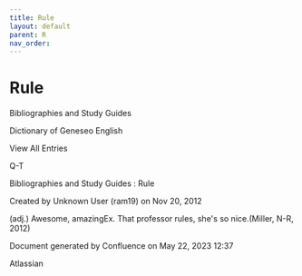```yaml
---
title: Rule
layout: default
parent: R
nav_order:
---
```


# Rule

Bibliographies and Study Guides

Dictionary of Geneseo English

View All Entries

Q-T

Bibliographies and Study Guides : Rule

Created by  Unknown User (ram19) on Nov 20, 2012

(adj.) Awesome, amazingEx. That professor rules, she's so nice.(Miller, N-R, 2012)

Document generated by Confluence on May 22, 2023 12:37

Atlassian
